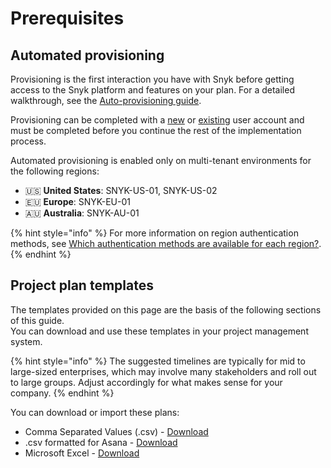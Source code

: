 # Prerequisites

## Automated provisioning

Provisioning is the first interaction you have with Snyk before getting access to the Snyk platform and features on your plan. For a detailed walkthrough, see the [Auto-provisioning guide](../enterprise-setup/auto-provisioning-guide.md).

Provisioning can be completed with a [new](../enterprise-setup/auto-provisioning-guide.md#sign-up-start-from-scratch) or [existing](../enterprise-setup/auto-provisioning-guide.md#logging-in-provision-using-an-existing-user-account) user account and must be completed before you continue the rest of the implementation process.

Automated provisioning is enabled only on multi-tenant environments for the following regions:

* 🇺🇸 **United States**: SNYK-US-01, SNYK-US-02
* 🇪🇺 **Europe**: SNYK-EU-01
* 🇦🇺 **Australia**: SNYK-AU-01

{% hint style="info" %}
For more information on region authentication methods, see [Which authentication methods are available for each region?](../enterprise-setup/auto-provisioning-guide.md#which-authentication-methods-are-available-for-each-region).
{% endhint %}

## Project plan templates

The templates provided on this page are the basis of the following sections of this guide. \
You can download and use these templates in your project management system.

{% hint style="info" %}
The suggested timelines are typically for mid to large-sized enterprises, which may involve many stakeholders and roll out to large groups. Adjust accordingly for what makes sense for your company.
{% endhint %}

You can download or import these plans:

* Comma Separated Values (.csv) - [Download](https://assets.ctfassets.net/4un77bcsnjzw/4ZqTPC5c3dOTdMpV57M2iv/1693e20fc574f0a242aabbf65d6c8cab/Enterprise_Implementation_Project_Plan.csv)
* .csv formatted for Asana - [Download](https://assets.ctfassets.net/4un77bcsnjzw/4YKntIk3LCgQR1md1WIBjj/070d180fb166cf5d456482810dd78bac/Enterprise_Implementation_Project_Plan_-_Asana.csv)
* Microsoft Excel - [Download](https://assets.ctfassets.net/4un77bcsnjzw/xjJcNkrxgHohUVrHfQwUw/30d142f0712693469360b19491abe58c/Enterprise_Implementation_Project_Plan.xlsx)
